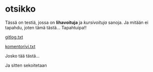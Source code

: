 # otsikko
Tässä on testiä, jossa on **lihavoituja** ja *kursivoituja* sanoja.
Ja mitään ei tapahdu, joten tämä tästä...
Tapahtuipa!!

[gitlog.txt](https://github.com/skluoto/ot-harjoitustyo/blob/master/laskarit/viikko1/gitlog.txt)

[komentorivi.txt](https://github.com/skluoto/ot-harjoitustyo/blob/master/laskarit/viikko1/komentorivi.txt)

Josko tää tästä...

Ja sitten sekoitetaan
